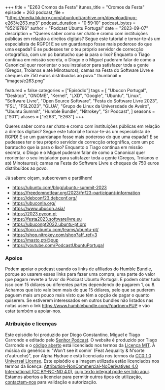 +++
title = "E263 Cromos da Festa"
itunes_title = "Cromos da Festa"
episode = 263
podcast_file = "https://media.blubrry.com/ubuntupt/archive.org/download/pup-e263/e263.mp3"
podcast_duration = "0:59:10"
podcast_bytes = "85219786"
author = "Podcast Ubuntu Portugal"
date = "2023-09-07"
description = "Queres saber como ser chato e cromo com instituições públicas em relação a direitos digitais? Segue este tutorial e tornar-te-ás um especialista de RGPD! E se um guardanapo fosse mais poderoso do que uma espada? E se pudesses ter o teu próprio servidor de correcção ortográfica, com um pc baratucho que ia para o lixo? Enquanto o Tiago continua em missão secreta, o Diogo e o Miguel puderam falar de como a Canonical quer reorientar o seu instalador para satisfazer toda a gente (Gregos, Troianos e até Minotauros); camas na Festa do Software Livre e cheques de 750 euros distribuídos ao povo."
thumbnail = "images/e263.png"

featured = false
categories = ["Episódio"]
tags = [
  "Ubucon Portugal",
  "Desktop",
  "GNOME",
  "Kernel",
  "LXD",
  "Google",
  "Ubuntu",
  "Linux",
  "Software Livre",
  "Open Source Software",
  "Festa do Software Livre 2023",
  "FSL",
  "FSL2023",
  "GLUA",
  "Grupo de Linux da Universdade de Aveiro",
  "Ubuntu Summit",
  "Humble Bundle",
  "Nitrokey",
  "Sr Podcast",
]
seasons = ["S01"]
aliases = ["e263", "E263"]
+++

Queres saber como ser chato e cromo com instituições públicas em relação a direitos digitais? Segue este tutorial e tornar-te-ás um especialista de RGPD! E se um guardanapo fosse mais poderoso do que uma espada? E se pudesses ter o teu próprio servidor de correcção ortográfica, com um pc baratucho que ia para o lixo? Enquanto o Tiago continua em missão secreta, o Diogo e o Miguel puderam falar de como a Canonical quer reorientar o seu instalador para satisfazer toda a gente (Gregos, Troianos e até Minotauros); camas na Festa do Software Livre e cheques de 750 euros distribuídos ao povo.

Já sabem: oiçam, subscrevam e partilhem!

* https://ubuntu.com/blog/ubuntu-summit-2023
* https://freedomnotfear.org/2023/fnf23-participant-information
* https://debconf23.debconf.org/
* https://ubuconla.org/
* https://www.ubucon.asia/
* https://2023.pycon.pt
* https://festa2023.softwarelivre.eu
* https://ubuconpt2032.ubuntu-pt.org
* https://loco.ubuntu.com/teams/ubuntu-pt/
* https://shop.nitrokey.com/shop?aff_ref=3
* https://masto.pt/@pup
* https://youtube.com/PodcastUbuntuPortugal


### Apoios
Podem apoiar o podcast usando os links de afiliados do Humble Bundle, porque ao usarem esses links para fazer uma compra, uma parte do valor que pagam reverte a favor do Podcast Ubuntu Portugal.
E podem obter tudo isso com 15 dólares ou diferentes partes dependendo de pagarem 1, ou 8.
Achamos que isto vale bem mais do que 15 dólares, pelo que se puderem paguem mais um pouco mais visto que têm a opção de pagar o quanto quiserem.
Se estiverem interessados em outros bundles não listados nas notas usem o link https://www.humblebundle.com/?partner=PUP e vão estar também a apoiar-nos.

### Atribuição e licenças
Este episódio foi produzido por Diogo Constantino, Miguel e Tiago Carrondo e editado pelo [Senhor Podcast](https://senhorpodcast.pt/).
O website é produzido por Tiago Carrondo e o [código aberto](https://gitlab.com/podcastubuntuportugal/website) está licenciado nos termos da [Licença MIT](https://gitlab.com/podcastubuntuportugal/website/main/LICENSE).
A música do genérico é: "Won't see it comin' (Feat Aequality & N'sorte d'autruche)", por Alpha Hydrae e está licenciada nos termos da [CC0 1.0 Universal License](https://creativecommons.org/publicdomain/zero/1.0/).
Este episódio e a imagem utilizada estão licenciados nos termos da licença: [Attribution-NonCommercial-NoDerivatives 4.0 International (CC BY-NC-ND 4.0)](https://creativecommons.org/licenses/by-nc-nd/4.0/), [cujo texto integral pode ser lido aqui](https://creativecommons.org/licenses/by-nc-nd/4.0/legalcode). Estamos abertos a licenciar para permitir outros tipos de utilização, [contactem-nos](https://podcastubuntuportugal.org/contactos) para validação e autorização.

